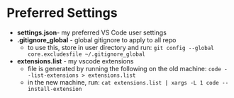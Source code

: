 # Preferred Settings

-   **settings.json**- my preferred VS Code user settings
-   **.gitignore_global** - global gitignore to apply to all repo
    -   to use this, store in user directory and run:
        `git config --global core.excludesfile ~/.gitignore_global`
-   **extensions.list** - my vscode extensions
    -   file is generated by running the following on the old machine:
        `code --list-extensions > extensions.list`
    -   in the new machine, run: `cat extensions.list | xargs -L 1 code --install-extension`
